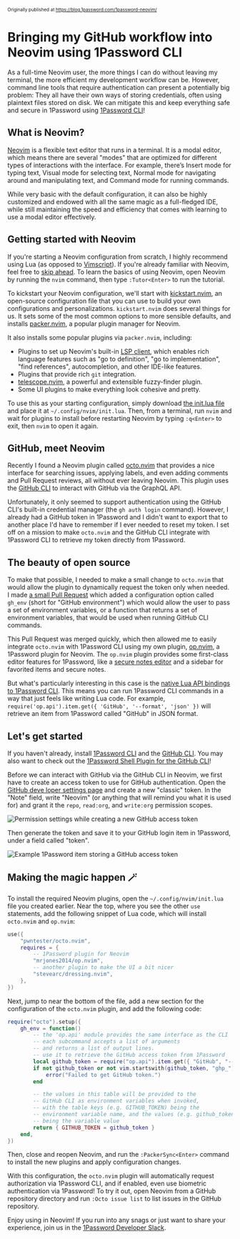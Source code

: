 <div style="font-size: 10px;">

Originally published at <https://blog.1password.com/1password-neovim/>

</div>

# Bringing my GitHub workflow into Neovim using 1Password CLI

As a full-time Neovim user, the more things I can do without leaving my terminal, the more efficient my development workflow can be. However, command line tools
that require authentication can present a potentially big problem: They all have their own ways of storing credentials, often using plaintext files stored on disk.
We can mitigate this and keep everything safe and secure in 1Password using [1Password CLI](https://developer.1password.com/docs/cli/)!

## What is Neovim?

[Neovim](https://neovim.io/) is a flexible text editor that runs in a terminal. It is a modal editor, which means there are several "modes" that are optimized for
different types of interactions with the interface. For example, there’s Insert mode for typing text, Visual mode for selecting text, Normal mode for navigating
around and manipulating text, and Command mode for running commands.

While very basic with the default configuration, it can also be highly customized and endowed with all the same magic as a full-fledged IDE, while still maintaining
the speed and efficiency that comes with learning to use a modal editor effectively.

## Getting started with Neovim

If you're starting a Neovim configuration from scratch, I highly recommend using Lua (as opposed to [Vimscript](https://learnxinyminutes.com/docs/vimscript/)\).
If you're already familiar with Neovim, feel free to [skip ahead](#github-meet-neovim). To learn the basics of using Neovim, open Neovim by running the `nvim`
command, then type `:Tutor<Enter>` to run the tutorial.

To kickstart your Neovim configuration, we'll start with [kickstart.nvim](https://github.com/nvim-lua/kickstart.nvim), an open-source configuration file that you
can use to build your own configurations and personalizations. `kickstart.nvim` does several things for us. It sets some of the most common options to more sensible
defaults, and installs [packer.nvim](https://github.com/wbthomason/packer.nvim), a popular plugin manager for Neovim.

It also installs some popular plugins via `packer.nvim`, including:

- Plugins to set up Neovim's built-in [LSP client](https://neovim.io/doc/user/lsp.html), which enables rich language features such as "go to definition", "go to implementation", "find references", autocompletion, and other IDE-like features.
- Plugins that provide rich `git` integration.
- [telescope.nvim](https://github.com/nvim-telescope/telescope.nvim), a powerful and extensible fuzzy-finder plugin.
- Some UI plugins to make everything look cohesive and pretty.

To use this as your starting configuration, simply download [the init.lua file](https://github.com/nvim-lua/kickstart.nvim/blob/master/init.lua) and place it at
`~/.config/nvim/init.lua`. Then, from a terminal, run `nvim` and wait for plugins to install before restarting Neovim by typing `:q<Enter>` to exit, then `nvim`
to open it again.

## GitHub, meet Neovim

Recently I found a Neovim plugin called [octo.nvim](https://github.com/pwntester/octo.nvim) that provides a nice interface for searching issues, applying labels,
and even adding comments and Pull Request reviews, all without ever leaving Neovim. This plugin uses the [GitHub CLI](https://cli.github.com/) to interact with
GitHub via the GraphQL API.

Unfortunately, it only seemed to support authentication using the GitHub CLI's built-in credential manager (the `gh auth login` command). However, I already had
a GitHub token in 1Password and I didn't want to export that to another place I'd have to remember if I ever needed to reset my token. I set off on a mission to
make `octo.nvim` and the GitHub CLI integrate with 1Password CLI to retrieve my token directly from 1Password.

## The beauty of open source

To make that possible, I needed to make a small change to `octo.nvim` that would allow the plugin to dynamically request the token only when needed. I made
[a small Pull Request](https://github.com/pwntester/octo.nvim/pull/346) which added a configuration option called `gh_env` (short for "GitHub environment") which
would allow the user to pass a set of environment variables, or a function that returns a set of environment variables, that would be used when running GitHub CLI commands.

This Pull Request was merged quickly, which then allowed me to easily integrate `octo.nvim` with 1Password CLI using my own plugin, [op.nvim](https://github.com/mrjones2014/op.nvim),
a 1Password plugin for Neovim. The `op.nvim` plugin provides some first-class editor features for 1Password, like a [secure notes editor](https://github.com/mrjones2014/op.nvim#secure-notes-editor)
and a sidebar for favorited items and secure notes.

But what's particularly interesting in this case is the [native Lua API bindings to 1Password CLI](https://github.com/mrjones2014/op.nvim#api). This means you can
run 1Password CLI commands in a way that just feels like writing Lua code. For example, `require('op.api').item.get({ 'GitHub', '--format', 'json' })` will retrieve
an item from 1Password called "GitHub" in JSON format.

## Let's get started

If you haven't already, install [1Password CLI](https://developer.1password.com/docs/cli/) and the [GitHub CLI](https://cli.github.com/). You may also want to check
out the [1Password Shell Plugin for the GitHub CLI](https://developer.1password.com/docs/cli/shell-plugins/github/)!

Before we can interact with GitHub via the GitHub CLI in Neovim, we first have to create an access token to use for GitHub authentication. Open the [GitHub deve
loper settings page](https://github.com/settings/tokens) and create a new "classic" token. In the "Note" field, write "Neovim" (or anything that will remind you
 what it is used for) and grant it the `repo`, `read:org`, and `write:org` permission scopes.

![Permission settings while creating a new GitHub access token](https://user-images.githubusercontent.com/8648891/245626100-4d0a5e61-4485-4012-a65f-88cfb0b65904.png)

Then generate the token and save it to your GitHub login item in 1Password, under a field called "token".

![Example 1Password item storing a GitHub access token](https://user-images.githubusercontent.com/8648891/245626124-640cbfa8-1491-441b-8002-c6500ab05e24.png)

## Making the magic happen 🪄

To install the required Neovim plugins, open the `~/.config/nvim/init.lua` file you created earlier. Near the top, where you see the other `use` statements, add
the following snippet of Lua code, which will install `octo.nvim` and `op.nvim`:

```lua
use({
	"pwntester/octo.nvim",
	requires = {
		-- 1Password plugin for Neovim
		"mrjones2014/op.nvim",
		-- another plugin to make the UI a bit nicer
		"stevearc/dressing.nvim",
	},
})
```

Next, jump to near the bottom of the file, add a new section for the configuration of the `octo.nvim` plugin, and add the following code:

```lua
require("octo").setup({
	gh_env = function()
		-- the 'op.api' module provides the same interface as the CLI
		-- each subcommand accepts a list of arguments
		-- and returns a list of output lines.
		-- use it to retrieve the GitHub access token from 1Password
		local github_token = require("op.api").item.get({ "GitHub", "--fields", "token" })[1]
		if not github_token or not vim.startswith(github_token, "ghp_") then
			error("Failed to get GitHub token.")
		end

		-- the values in this table will be provided to the
		-- GitHub CLI as environment variables when invoked,
		-- with the table keys (e.g. GITHUB_TOKEN) being the
		-- environment variable name, and the values (e.g. github_token)
		-- being the variable value
		return { GITHUB_TOKEN = github_token }
	end,
})
```

Then, close and reopen Neovim, and run the `:PackerSync<Enter>` command to install the new plugins and apply configuration changes.

With this configuration, the `octo.nvim` plugin will automatically request authorization via 1Password CLI, and if enabled, even use biometric authentication via
1Password! To try it out, open Neovim from a GitHub repository directory and run `:Octo issue list` to list issues in the GitHub repository.

Enjoy using in Neovim! If you run into any snags or just want to share your experience, join us in the
[1Password Developer Slack](https://join.slack.com/t/1password-devs/shared_invite/zt-1halo11ps-6o9pEv96xZ3LtX_VE0fJQA).
